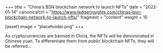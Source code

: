 +++
title = "China's BSN blockchain network to launch NFTs"
date = "2022-01-14"
canonicalUrl = "https://www.ledgerinsights.com/chinas-bsn-blockchain-network-to-launch-nfts/"
fragment = "content"
weight = 10

[asset]
    image = "placeholder.png"
+++

As cryptocurrencies are banned in China, the NFTs will be denominated in 
Chinese yuan. To differentiate them from public blockchain NFTs, they will 
be referred...
